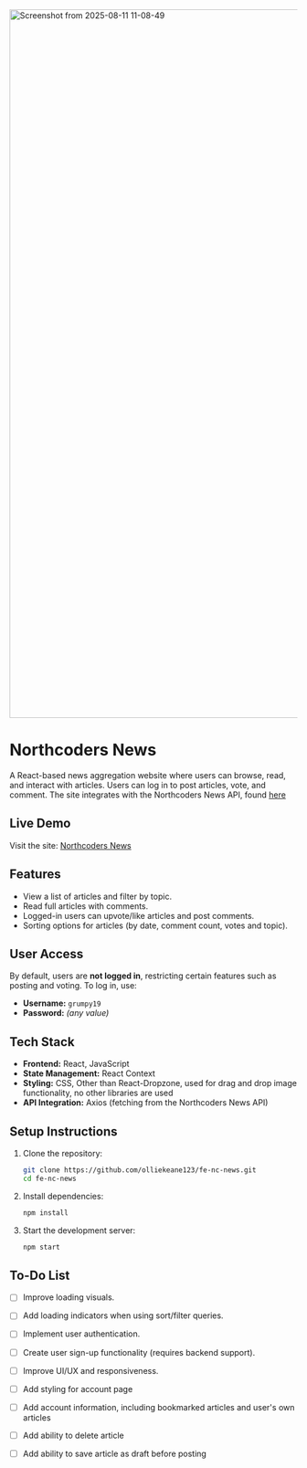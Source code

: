 <img width="2445" height="1241" alt="Screenshot from 2025-08-11 11-08-49" src="https://github.com/user-attachments/assets/424845bf-2106-45bd-8856-5a4d443f0ca8" />

# Northcoders News

A React-based news aggregation website where users can browse, read, and interact with articles. Users can log in to post articles, vote, and comment. The site integrates with the Northcoders News API, found [here](https://github.com/olliekeane123/be-nc-news)

## Live Demo
Visit the site: [Northcoders News](https://ollie-northcoders-news.netlify.app)

## Features
- View a list of articles and filter by topic.
- Read full articles with comments.
- Logged-in users can upvote/like articles and post comments.
- Sorting options for articles (by date, comment count, votes and topic).

## User Access
By default, users are **not logged in**, restricting certain features such as posting and voting. To log in, use:
- **Username:** `grumpy19`
- **Password:** *(any value)*

## Tech Stack
- **Frontend:** React, JavaScript
- **State Management:** React Context
- **Styling:** CSS, Other than React-Dropzone, used for drag and drop image functionality, no other libraries are used
- **API Integration:** Axios (fetching from the Northcoders News API)


## Setup Instructions
1. Clone the repository:
   ```sh
   git clone https://github.com/olliekeane123/fe-nc-news.git
   cd fe-nc-news
   ```
2. Install dependencies:
   ```sh
   npm install
   ```
3. Start the development server:
   ```sh
   npm start
   ```

## To-Do List
- [ ] Improve loading visuals.
- [ ] Add loading indicators when using sort/filter queries.
- [ ] Implement user authentication.
- [ ] Create user sign-up functionality (requires backend support).
- [ ] Improve UI/UX and responsiveness.
- [ ] Add styling for account page
- [ ] Add account information, including bookmarked articles and user's own articles
- [ ] Add ability to delete article
- [ ] Add ability to save article as draft before posting


